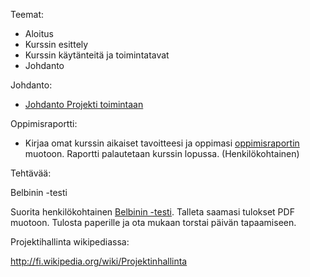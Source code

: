Teemat:

  * Aloitus
  * Kurssin esittely
  * Kurssin käytänteitä ja toimintatavat
  * Johdanto

Johdanto:


  * [Johdanto Projekti toimintaan](https://www.dropbox.com/s/wd15b3a0kbvavwd/IIZP2010_01Johdanto.pdf?dl=0)

Oppimisraportti:

  * Kirjaa omat kurssin aikaiset tavoitteesi ja oppimasi [oppimisraportin](https://www.dropbox.com/s/go25lamgwhjq2ck/Oppimisraportti.dot?dl=0) muotoon. Raportti palautetaan kurssin lopussa. (Henkilökohtainen) 

Tehtävää:

Belbinin -testi

Suorita henkilökohtainen [Belbinin -testi](https://www.dropbox.com/s/vmsljsvhzv4l15q/Belbin.xlsx?dl=0).  Talleta saamasi tulokset PDF muotoon. Tulosta paperille ja ota mukaan torstai päivän tapaamiseen. 

Projektihallinta wikipediassa: 

http://fi.wikipedia.org/wiki/Projektinhallinta